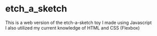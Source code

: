 # etch_a_sketch
This is a web version of the etch-a-sketch toy I made using Javascript  
I also utilized my current knowledge of HTML and CSS (Flexbox) 